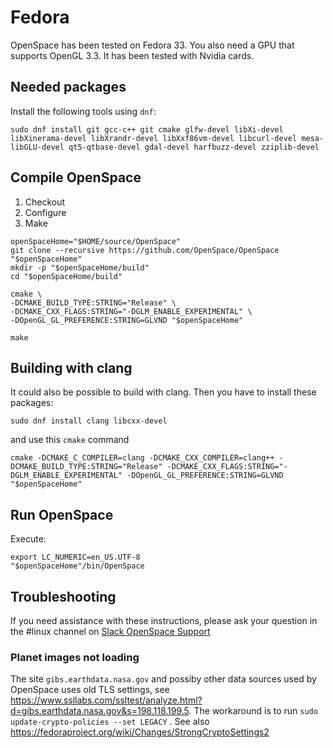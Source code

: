 # Fedora
OpenSpace has been tested on Fedora 33. You also need a GPU that supports OpenGL 3.3. It has been tested with Nvidia cards.

## Needed packages
Install the following tools using `dnf`:

```
sudo dnf install git gcc-c++ git cmake glfw-devel libXi-devel libXinerama-devel libXrandr-devel libXxf86vm-devel libcurl-devel mesa-libGLU-devel qt5-qtbase-devel gdal-devel harfbuzz-devel zziplib-devel
```

## Compile OpenSpace
1. Checkout
1. Configure
1. Make

```
openSpaceHome="$HOME/source/OpenSpace"
git clone --recursive https://github.com/OpenSpace/OpenSpace "$openSpaceHome"
mkdir -p "$openSpaceHome/build"
cd "$openSpaceHome/build"

cmake \
-DCMAKE_BUILD_TYPE:STRING="Release" \
-DCMAKE_CXX_FLAGS:STRING="-DGLM_ENABLE_EXPERIMENTAL" \
-DOpenGL_GL_PREFERENCE:STRING=GLVND "$openSpaceHome"

make
```

## Building with clang
It could also be possible to build with clang. Then you have to install these packages:

```
sudo dnf install clang libcxx-devel
```

and use this `cmake` command

```
cmake -DCMAKE_C_COMPILER=clang -DCMAKE_CXX_COMPILER=clang++ -DCMAKE_BUILD_TYPE:STRING="Release" -DCMAKE_CXX_FLAGS:STRING="-DGLM_ENABLE_EXPERIMENTAL" -DOpenGL_GL_PREFERENCE:STRING=GLVND "$openSpaceHome"
```
## Run OpenSpace

Execute:

```
export LC_NUMERIC=en_US.UTF-8
"$openSpaceHome"/bin/OpenSpace
```

## Troubleshooting
If you need assistance with these instructions, please ask your question in the #linux channel on [Slack OpenSpace Support](https://openspacesupport.slack.com)

### Planet images not loading
The site `gibs.earthdata.nasa.gov` and possiby other data sources used by OpenSpace uses old TLS settings, see https://www.ssllabs.com/ssltest/analyze.html?d=gibs.earthdata.nasa.gov&s=198.118.199.5. The workaround is to run `sudo update-crypto-policies --set LEGACY` . See also https://fedoraproject.org/wiki/Changes/StrongCryptoSettings2

